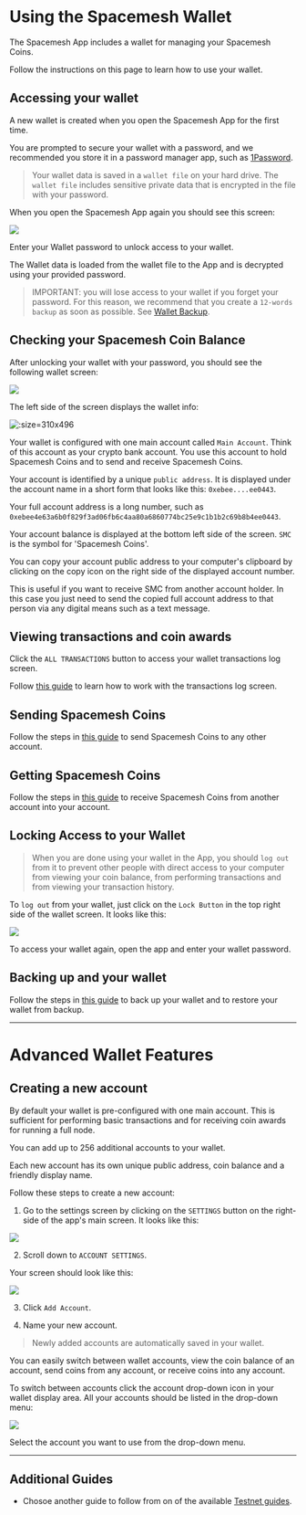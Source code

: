 # Using the Spacemesh Wallet

The Spacemesh App includes a wallet for managing your Spacemesh Coins.

Follow the instructions on this page to learn how to use your wallet.

## Accessing your wallet

A new wallet is created when you open the Spacemesh App for the first time.

You are prompted to secure your wallet with a password, and we recommended you store it in a password manager app, such as [1Password](https://1password.com).

> Your wallet data is saved in a `wallet file` on your hard drive. The `wallet file` includes sensitive private data that is encrypted in the file with your password.

When you open the Spacemesh App again you should see this screen:

![](images/v1.0/unlock_wallet.png)

Enter your Wallet password to unlock access to your wallet.

The Wallet data is loaded from the wallet file to the App and is decrypted using your provided password.

> IMPORTANT: you will lose access to your wallet if you forget your password. For this reason, we recommend that you create a `12-words backup` as soon as possible. See [Wallet Backup](backup.md).


## Checking your Spacemesh Coin Balance

After unlocking your wallet with your password, you should see the following wallet screen:

![](images/v1.0/wallet_screen.png)

The left side of the screen displays the wallet info:

![](images/v1.0/wallet_details.png ':size=310x496')

Your wallet is configured with one main account called `Main Account`. Think of this account as your crypto bank account. You use this account to hold Spacemesh Coins and to send and receive Spacemesh Coins.

Your account is identified by a unique `public address`. It is displayed under the account name in a short form that looks like this: `0xebee....ee0443`.

Your full account address is a long number, such as `0xebee4e63a6b0f829f3ad06fb6c4aa80a6860774bc25e9c1b1b2c69b8b4ee0443`.

Your account balance is displayed at the bottom left side of the screen. `SMC` is the symbol for 'Spacemesh Coins'.

You can copy your account public address to your computer's clipboard by clicking on the copy icon on the right side of the displayed  account number.

This is useful if you want to receive SMC from another account holder. In this case you just need to send the copied full account address to that person via any digital means such as a text message.

## Viewing transactions and coin awards

Click the `ALL TRANSACTIONS` button to access your wallet transactions log screen.

Follow [this guide](wallet_logs.md) to learn how to work with the transactions log screen.

## Sending Spacemesh Coins
Follow the steps in [this guide](send_coin.md) to send Spacemesh Coins to any other account.

## Getting Spacemesh Coins
Follow the steps in [this guide](get_coin.md) to receive Spacemesh Coins from another account into your account.

## Locking Access to your Wallet

> When you are done using your wallet in the App, you should `log out` from it to prevent other people with direct access to your computer from viewing your coin balance, from performing transactions and from viewing your transaction history.  

To `log out` from your wallet, just click on the `Lock Button` in the top right side of the wallet screen. It looks like this:

![](images/v1.0/lock_button.png)

To access your wallet again, open the app and enter your wallet password.

## Backing up and your wallet
Follow the steps in [this guide](backup.md) to back up your wallet and to restore your wallet from backup.


---

# Advanced Wallet Features

## Creating a new account

By default your wallet is pre-configured with one main account. This is sufficient for performing basic transactions and for receiving coin awards for running a full node.

You can add up to 256 additional accounts to your wallet. 

Each new account has its own unique public address, coin balance and a friendly display name.

Follow these steps to create a new account:

1. Go to the settings screen by clicking on the `SETTINGS` button on the right-side of the app's main screen. It looks like this:

![](images/v1.0/settings_button.png)

2. Scroll down to `ACCOUNT SETTINGS`.

Your screen should look like this:

![](images/v1.0/account_settings.png)

3. Click `Add Account`.

4. Name your new account.

> Newly added accounts are automatically saved in your wallet.

You can easily switch between wallet accounts, view the coin balance of an account, send coins from any account, or receive coins into any account.

To switch between accounts click the account drop-down icon in your wallet display area. All your accounts should be listed in the drop-down menu:

![](images/v1.0/wallet_accounts.png)

Select the account you want to use from the drop-down menu.

---   

## Additional Guides
- Chosoe another guide to follow from on of the available [Testnet guides](all.md).

